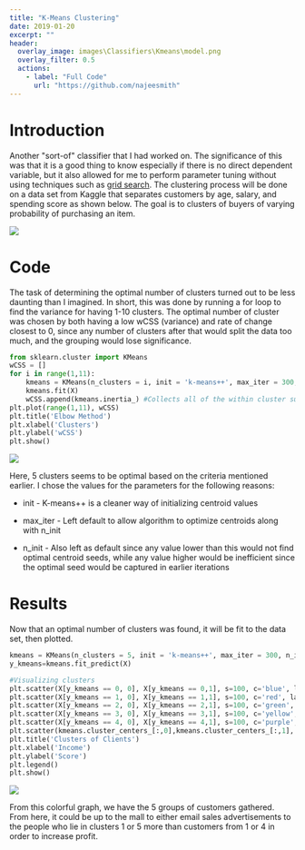 ```yaml
---
title: "K-Means Clustering"
date: 2019-01-20
excerpt: ""
header:
  overlay_image: images\Classifiers\Kmeans\model.png
  overlay_filter: 0.5
  actions:
    - label: "Full Code"
      url: "https://github.com/najeesmith"
---
```

# Introduction
Another "sort-of" classifier that I had worked on. The significance of this was that it is a good thing to know especially if there is no direct dependent variable, but it also allowed for me to perform parameter tuning without using techniques such as [grid search](Grid_Search.md). The clustering process will be done on a data set from Kaggle that separates customers by age, salary, and spending score as shown below. The goal is to clusters of buyers of varying probability of purchasing an item.

<img src="{{site.baseurl}}/images\Classifiers\Kmeans\data.PNG">

# Code
The task of determining the optimal number of clusters turned out to be less daunting than I imagined. In short, this was done by running a for loop to find the variance for having 1-10 clusters. The optimal number of cluster was chosen by both having a low wCSS (variance) and rate of change closest to 0, since any number of clusters after that would split the data too much, and the grouping would lose significance.

```python
from sklearn.cluster import KMeans
wCSS = []
for i in range(1,11):
    kmeans = KMeans(n_clusters = i, init = 'k-means++', max_iter = 300, n_init = 10)
    kmeans.fit(X)
    wCSS.append(kmeans.inertia_) #Collects all of the within cluster sum of squares
plt.plot(range(1,11), wCSS)
plt.title('Elbow Method')
plt.xlabel('Clusters')
plt.ylabel('wCSS')
plt.show()
```
<img src="{{site.baseurl}}/images\Classifiers\Kmeans\cluster_num.PNG">

Here, 5 clusters seems to be optimal based on the criteria mentioned earlier. I chose the values for the parameters for the following reasons:

* init - K-means++ is a cleaner way of initializing centroid values

* max_iter - Left default to allow algorithm to optimize centroids along with n_init

* n_init - Also left as default since any value lower than this would not find optimal centroid seeds, while any value higher would be inefficient since the optimal seed would be captured in earlier iterations

# Results
Now that an optimal number of clusters was found, it will be fit to the data set, then plotted.

```python
kmeans = KMeans(n_clusters = 5, init = 'k-means++', max_iter = 300, n_init = 10)
y_kmeans=kmeans.fit_predict(X)

#Visualizing clusters
plt.scatter(X[y_kmeans == 0, 0], X[y_kmeans == 0,1], s=100, c='blue', label = 'C1')
plt.scatter(X[y_kmeans == 1, 0], X[y_kmeans == 1,1], s=100, c='red', label = 'C2')
plt.scatter(X[y_kmeans == 2, 0], X[y_kmeans == 2,1], s=100, c='green', label = 'C3')
plt.scatter(X[y_kmeans == 3, 0], X[y_kmeans == 3,1], s=100, c='yellow', label = 'C4')
plt.scatter(X[y_kmeans == 4, 0], X[y_kmeans == 4,1], s=100, c='purple', label = 'C5')
plt.scatter(kmeans.cluster_centers_[:,0],kmeans.cluster_centers_[:,1], s=300, c='black', label = 'Centroid')
plt.title('Clusters of Clients')
plt.xlabel('Income')
plt.ylabel('Score')
plt.legend()
plt.show()
```
<img src="{{site.baseurl}}/images\Classifiers\Kmeans\graph.PNG">

From this colorful graph, we have the 5 groups of customers gathered. From here, it could be up to the mall to either email sales advertisements to the people who lie in clusters 1 or 5 more than customers from 1 or 4 in order to increase profit.
